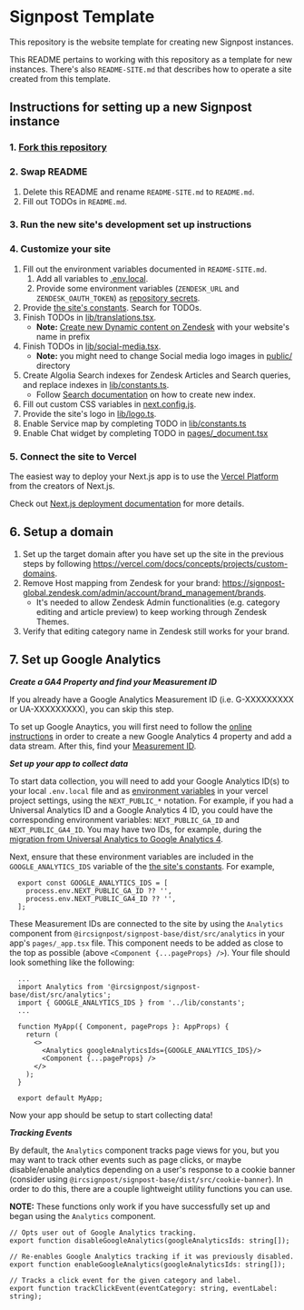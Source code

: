 # Signpost Template

This repository is the website template for creating new Signpost instances.

This README pertains to working with this repository as a template for new
instances. There's also `README-SITE.md` that describes how to operate a site
created from this template.

## Instructions for setting up a new Signpost instance

### 1. [Fork this repository](https://docs.github.com/en/get-started/quickstart/fork-a-repo)

### 2. Swap README

1. Delete this README and rename `README-SITE.md` to `README.md`.
2. Fill out TODOs in `README.md`.

### 3. Run the new site's development set up instructions

### 4. Customize your site

1.  Fill out the environment variables documented in `README-SITE.md`.
    1. Add all variables to [.env.local](https://nextjs.org/docs/basic-features/environment-variables#loading-environment-variables).
    2. Provide some environment variables (`ZENDESK_URL` and
       `ZENDESK_OAUTH_TOKEN`) as [repository
       secrets](https://docs.github.com/en/actions/security-guides/encrypted-secrets#creating-encrypted-secrets-for-a-repository).
2.  Provide [the site's constants](lib/constants.ts). Search for TODOs.
3.  Finish TODOs in [lib/translations.tsx](lib/translations.tsx).
    - **Note:** [Create new Dynamic content on Zendesk](https://signpost-global.zendesk.com/admin/workspaces/agent-workspace/dynamic_content) with your website's name in prefix
4.  Finish TODOs in [lib/social-media.tsx](lib/social-media.tsx).
    - **Note:** you might need to change Social media logo images in [public/](public/) directory
5.  Create Algolia Search indexes for Zendesk Articles and Search queries, and replace indexes in [lib/constants.ts](lib/constants.ts).
    - Follow [Search documentation](README-SITE.md#search) on how to create new index.
6.  Fill out custom CSS variables in [next.config.js](next.config.js).
7.  Provide the site's logo in [lib/logo.ts](lib/logo.ts).
8.  Enable Service map by completing TODO in [lib/constants.ts](lib/constants.ts)
9.  Enable Chat widget by completing TODO in [pages/\_document.tsx](pages/_document.tsx)

### 5. Connect the site to Vercel

The easiest way to deploy your Next.js app is to use the [Vercel
Platform](https://vercel.com/new?utm_medium=default-template&filter=next.js&utm_source=create-next-app&utm_campaign=create-next-app-readme)
from the creators of Next.js.

Check out [Next.js deployment
documentation](https://nextjs.org/docs/deployment) for more details.

## 6. Setup a domain

1. Set up the target domain after you have set up the site in the previous steps
   by following https://vercel.com/docs/concepts/projects/custom-domains.
2. Remove Host mapping from Zendesk for your brand: https://signpost-global.zendesk.com/admin/account/brand_management/brands.
   - It's needed to allow Zendesk Admin functionalities (e.g. category editing and article preview) to keep working through Zendesk Themes.
3. Verify that editing category name in Zendesk still works for your brand.

## 7. Set up Google Analytics

**_Create a GA4 Property and find your Measurement ID_**

If you already have a Google Analytics Measurement ID (i.e. G-XXXXXXXXX or
UA-XXXXXXXXX), you can skip this step.

To set up Google Anaytics, you will first need to follow the [online
instructions](https://support.google.com/analytics/answer/9304153) in order to
create a new Google Analytics 4 property and add a data stream. After this,
find your [Measurement
ID](https://support.google.com/analytics/answer/9304153#zippy=%2Cadd-your-tag-using-google-tag-manager%2Cfind-your-g--id-for-any-platform-that-accepts-a-g--id).

**_Set up your app to collect data_**

To start data collection, you will need to add your Google Analytics ID(s) to
your local `.env.local` file and as [environment
variables](https://vercel.com/docs/concepts/projects/environment-variables) in
your vercel project settings, using the `NEXT_PUBLIC_*` notation. For example,
if you had a Universal Analytics ID and a Google Analytics 4 ID, you could have
the corresponding environment variables: `NEXT_PUBLIC_GA_ID` and
`NEXT_PUBLIC_GA4_ID`. You may have two IDs, for example, during the
[migration from Universal Analytics to Google Analytics
4](https://support.google.com/analytics/answer/11583528?hl=en).

Next, ensure that these environment variables are included in the `GOOGLE_ANALYTICS_IDS` variable of the [the site's constants](lib/constants.ts). For example,

```
  export const GOOGLE_ANALYTICS_IDS = [
    process.env.NEXT_PUBLIC_GA_ID ?? '',
    process.env.NEXT_PUBLIC_GA4_ID ?? '',
  ];
```

These Measurement IDs are connected to the site by using the `Analytics` component from `@ircsignpost/signpost-base/dist/src/analytics`
in your app's `pages/_app.tsx` file.
This component needs to be added as close to the top as possible (above
`<Component {...pageProps} />`). Your file should look something like the
following:

```
  ...
  import Analytics from '@ircsignpost/signpost-base/dist/src/analytics';
  import { GOOGLE_ANALYTICS_IDS } from '../lib/constants';
  ...

  function MyApp({ Component, pageProps }: AppProps) {
    return (
      <>
        <Analytics googleAnalyticsIds={GOOGLE_ANALYTICS_IDS}/>
        <Component {...pageProps} />
      </>
    );
  }

  export default MyApp;
```

Now your app should be setup to start collecting data!

**_Tracking Events_**

By default, the `Analytics` component tracks page views for you, but you may want to track other events such as page clicks, or maybe disable/enable analytics depending on a user's response to a cookie banner (consider using `@ircsignpost/signpost-base/dist/src/cookie-banner`). In order to do this, there are a couple lightweight utility functions you can use.

**NOTE:** These functions only work if you have successfully set up and began using the `Analytics` component.

```
// Opts user out of Google Analytics tracking.
export function disableGoogleAnalytics(googleAnalyticsIds: string[]);
```

```
// Re-enables Google Analytics tracking if it was previously disabled.
export function enableGoogleAnalytics(googleAnalyticsIds: string[]);
```

```
// Tracks a click event for the given category and label.
export function trackClickEvent(eventCategory: string, eventLabel: string);
```
